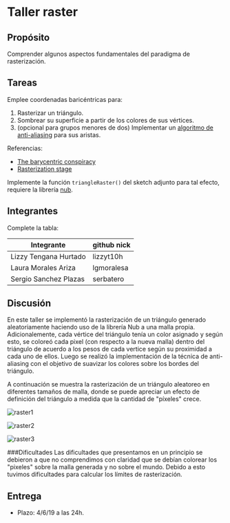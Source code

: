 # Taller raster

## Propósito

Comprender algunos aspectos fundamentales del paradigma de rasterización.

## Tareas

Emplee coordenadas baricéntricas para:

1. Rasterizar un triángulo.
2. Sombrear su superficie a partir de los colores de sus vértices.
3. (opcional para grupos menores de dos) Implementar un [algoritmo de anti-aliasing](https://www.scratchapixel.com/lessons/3d-basic-rendering/rasterization-practical-implementation/rasterization-practical-implementation) para sus aristas.

Referencias:

* [The barycentric conspiracy](https://fgiesen.wordpress.com/2013/02/06/the-barycentric-conspirac/)
* [Rasterization stage](https://www.scratchapixel.com/lessons/3d-basic-rendering/rasterization-practical-implementation/rasterization-stage)

Implemente la función ```triangleRaster()``` del sketch adjunto para tal efecto, requiere la librería [nub](https://github.com/nakednous/nub/releases).

## Integrantes

Complete la tabla:

| Integrante | github nick |
|------------|-------------|
| Lizzy Tengana Hurtado | lizzyt10h |
| Laura Morales Ariza | lgmoralesa |
| Sergio Sanchez Plazas | serbatero |

## Discusión

En este taller se implementó la rasterización de un triángulo generado aleatoriamente haciendo uso de la librería Nub a una malla propia. Adicionalemente, cada vértice del triángulo tenía un color asignado y según esto, se coloreó cada pixel (con respecto a la nueva malla) dentro del triángulo de acuerdo a los pesos de cada vertice según su proximidad a cada uno de ellos. Luego se realizó la implementación de la técnica de anti-aliasing con el objetivo de suavizar los colores sobre los bordes del triángulo.

A continuación se muestra la rasterización de un triángulo aleatoreo en diferentes tamaños de malla, donde se puede apreciar un efecto de definición del triángulo a medida que la cantidad de "píxeles" crece.

![raster1](./images/raster1.PNG)

![raster2](./images/raster2.PNG)

![raster3](./images/raster3.PNG)


###Dificultades
Las dificultades que presentamos en un principio se debieron a que no comprendimos con claridad que se debían colorear los "pixeles" sobre la malla generada y no sobre el mundo. Debido a esto tuvimos dificultades para calcular los límites de rasterización.

## Entrega

* Plazo: 4/6/19 a las 24h.
